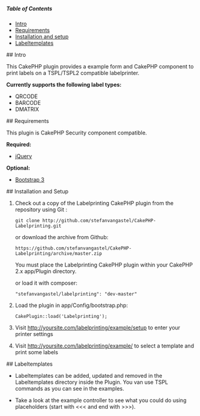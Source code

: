 ##### Table of Contents  
* [Intro](#intro)  
* [Requirements](#requirements)  
* [Installation and setup](#installation)  
* [Labeltemplates](#labeltemplates) 

<a name="intro"/>
## Intro

This CakePHP plugin provides a example form and CakePHP component to print labels on a TSPL/TSPL2 compatible labelprinter.

**Currently supports the following label types:**

* QRCODE
* BARCODE
* DMATRIX

<a name="requirements"/>
## Requirements

This plugin is CakePHP Security component compatible.

**Required:**

* [jQuery](http://jquery.com/)

**Optional:**

* [Bootstrap 3](http://getbootstrap.com)

<a name="installation"/>
## Installation and Setup

1. Check out a copy of the Labelprinting CakePHP plugin from the repository using Git :

	`git clone http://github.com/stefanvangastel/CakePHP-Labelprinting.git`

	or download the archive from Github: 

	`https://github.com/stefanvangastel/CakePHP-Labelprinting/archive/master.zip`

	You must place the Labelprinting CakePHP plugin within your CakePHP 2.x app/Plugin directory.
	
	or load it with composer:
	
	`"stefanvangastel/labelprinting": "dev-master"`

2. Load the plugin in app/Config/bootstrap.php:

	`CakePlugin::load('Labelprinting');`

3. Visit http://yoursite.com/labelprinting/example/setup to enter your printer settings

4. Visit http://yoursite.com/labelprinting/example/ to select a template and print some labels

<a name="labeltemplates"/>
## Labeltemplates

* Labeltemplates can be added, updated and removed in the Labeltemplates directory inside the Plugin. You van use TSPL commands as you can see in the examples. 

* Take a look at the example controller to see what you could do using placeholders (start with <<< and end with >>>).

